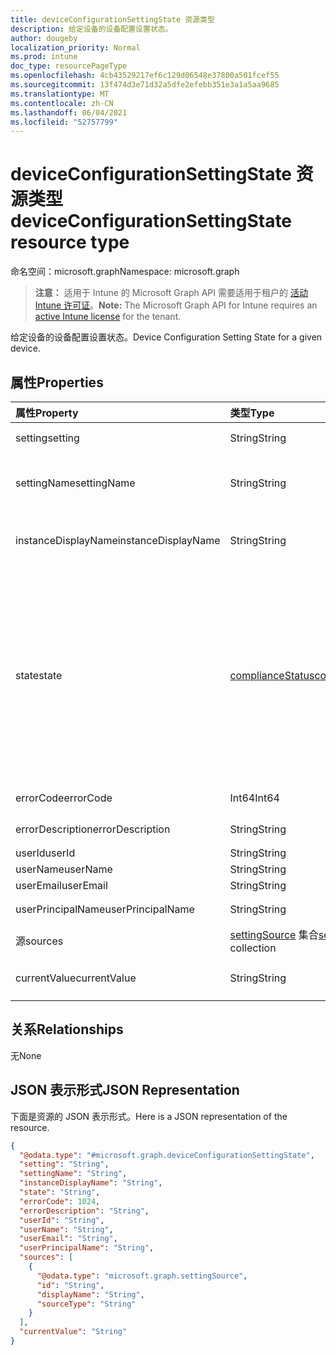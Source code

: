 ```yaml
---
title: deviceConfigurationSettingState 资源类型
description: 给定设备的设备配置设置状态。
author: dougeby
localization_priority: Normal
ms.prod: intune
doc_type: resourcePageType
ms.openlocfilehash: 4cb43529217ef6c129d06548e37800a501fcef55
ms.sourcegitcommit: 13f474d3e71d32a5dfe2efebb351e3a1a5aa9685
ms.translationtype: MT
ms.contentlocale: zh-CN
ms.lasthandoff: 06/04/2021
ms.locfileid: "52757799"
---
```

# <a name="deviceconfigurationsettingstate-resource-type"></a><span data-ttu-id="23bc7-103">deviceConfigurationSettingState 资源类型</span><span class="sxs-lookup"><span data-stu-id="23bc7-103">deviceConfigurationSettingState resource type</span></span>

<span data-ttu-id="23bc7-104">命名空间：microsoft.graph</span><span class="sxs-lookup"><span data-stu-id="23bc7-104">Namespace: microsoft.graph</span></span>

> <span data-ttu-id="23bc7-105">**注意：** 适用于 Intune 的 Microsoft Graph API 需要适用于租户的 [活动 Intune 许可证](https://go.microsoft.com/fwlink/?linkid=839381)。</span><span class="sxs-lookup"><span data-stu-id="23bc7-105">**Note:** The Microsoft Graph API for Intune requires an [active Intune license](https://go.microsoft.com/fwlink/?linkid=839381) for the tenant.</span></span>

<span data-ttu-id="23bc7-106">给定设备的设备配置设置状态。</span><span class="sxs-lookup"><span data-stu-id="23bc7-106">Device Configuration Setting State for a given device.</span></span>

## <a name="properties"></a><span data-ttu-id="23bc7-107">属性</span><span class="sxs-lookup"><span data-stu-id="23bc7-107">Properties</span></span>
|<span data-ttu-id="23bc7-108">属性</span><span class="sxs-lookup"><span data-stu-id="23bc7-108">Property</span></span>|<span data-ttu-id="23bc7-109">类型</span><span class="sxs-lookup"><span data-stu-id="23bc7-109">Type</span></span>|<span data-ttu-id="23bc7-110">Description</span><span class="sxs-lookup"><span data-stu-id="23bc7-110">Description</span></span>|
|:---|:---|:---|
|<span data-ttu-id="23bc7-111">setting</span><span class="sxs-lookup"><span data-stu-id="23bc7-111">setting</span></span>|<span data-ttu-id="23bc7-112">String</span><span class="sxs-lookup"><span data-stu-id="23bc7-112">String</span></span>|<span data-ttu-id="23bc7-113">报告的设置</span><span class="sxs-lookup"><span data-stu-id="23bc7-113">The setting that is being reported</span></span>|
|<span data-ttu-id="23bc7-114">settingName</span><span class="sxs-lookup"><span data-stu-id="23bc7-114">settingName</span></span>|<span data-ttu-id="23bc7-115">String</span><span class="sxs-lookup"><span data-stu-id="23bc7-115">String</span></span>|<span data-ttu-id="23bc7-116">报告的本地化/用户友好设置名称</span><span class="sxs-lookup"><span data-stu-id="23bc7-116">Localized/user friendly setting name that is being reported</span></span>|
|<span data-ttu-id="23bc7-117">instanceDisplayName</span><span class="sxs-lookup"><span data-stu-id="23bc7-117">instanceDisplayName</span></span>|<span data-ttu-id="23bc7-118">String</span><span class="sxs-lookup"><span data-stu-id="23bc7-118">String</span></span>|<span data-ttu-id="23bc7-119">报告的设置实例的名称。</span><span class="sxs-lookup"><span data-stu-id="23bc7-119">Name of setting instance that is being reported.</span></span>|
|<span data-ttu-id="23bc7-120">state</span><span class="sxs-lookup"><span data-stu-id="23bc7-120">state</span></span>|[<span data-ttu-id="23bc7-121">complianceStatus</span><span class="sxs-lookup"><span data-stu-id="23bc7-121">complianceStatus</span></span>](../resources/intune-shared-compliancestatus.md)|<span data-ttu-id="23bc7-122">设置的合规性状态。</span><span class="sxs-lookup"><span data-stu-id="23bc7-122">The compliance state of the setting.</span></span> <span data-ttu-id="23bc7-123">可取值为：`unknown`、`notApplicable`、`compliant`、`remediated`、`nonCompliant`、`error`、`conflict`、`notAssigned`。</span><span class="sxs-lookup"><span data-stu-id="23bc7-123">Possible values are: `unknown`, `notApplicable`, `compliant`, `remediated`, `nonCompliant`, `error`, `conflict`, `notAssigned`.</span></span>|
|<span data-ttu-id="23bc7-124">errorCode</span><span class="sxs-lookup"><span data-stu-id="23bc7-124">errorCode</span></span>|<span data-ttu-id="23bc7-125">Int64</span><span class="sxs-lookup"><span data-stu-id="23bc7-125">Int64</span></span>|<span data-ttu-id="23bc7-126">设置的错误代码</span><span class="sxs-lookup"><span data-stu-id="23bc7-126">Error code for the setting</span></span>|
|<span data-ttu-id="23bc7-127">errorDescription</span><span class="sxs-lookup"><span data-stu-id="23bc7-127">errorDescription</span></span>|<span data-ttu-id="23bc7-128">String</span><span class="sxs-lookup"><span data-stu-id="23bc7-128">String</span></span>|<span data-ttu-id="23bc7-129">错误说明</span><span class="sxs-lookup"><span data-stu-id="23bc7-129">Error description</span></span>|
|<span data-ttu-id="23bc7-130">userId</span><span class="sxs-lookup"><span data-stu-id="23bc7-130">userId</span></span>|<span data-ttu-id="23bc7-131">String</span><span class="sxs-lookup"><span data-stu-id="23bc7-131">String</span></span>|<span data-ttu-id="23bc7-132">UserId</span><span class="sxs-lookup"><span data-stu-id="23bc7-132">UserId</span></span>|
|<span data-ttu-id="23bc7-133">userName</span><span class="sxs-lookup"><span data-stu-id="23bc7-133">userName</span></span>|<span data-ttu-id="23bc7-134">String</span><span class="sxs-lookup"><span data-stu-id="23bc7-134">String</span></span>|<span data-ttu-id="23bc7-135">UserName</span><span class="sxs-lookup"><span data-stu-id="23bc7-135">UserName</span></span>|
|<span data-ttu-id="23bc7-136">userEmail</span><span class="sxs-lookup"><span data-stu-id="23bc7-136">userEmail</span></span>|<span data-ttu-id="23bc7-137">String</span><span class="sxs-lookup"><span data-stu-id="23bc7-137">String</span></span>|<span data-ttu-id="23bc7-138">UserEmail</span><span class="sxs-lookup"><span data-stu-id="23bc7-138">UserEmail</span></span>|
|<span data-ttu-id="23bc7-139">userPrincipalName</span><span class="sxs-lookup"><span data-stu-id="23bc7-139">userPrincipalName</span></span>|<span data-ttu-id="23bc7-140">String</span><span class="sxs-lookup"><span data-stu-id="23bc7-140">String</span></span>|<span data-ttu-id="23bc7-141">UserPrincipalName。</span><span class="sxs-lookup"><span data-stu-id="23bc7-141">UserPrincipalName.</span></span>|
|<span data-ttu-id="23bc7-142">源</span><span class="sxs-lookup"><span data-stu-id="23bc7-142">sources</span></span>|<span data-ttu-id="23bc7-143">[settingSource](../resources/intune-deviceconfig-settingsource.md) 集合</span><span class="sxs-lookup"><span data-stu-id="23bc7-143">[settingSource](../resources/intune-deviceconfig-settingsource.md) collection</span></span>|<span data-ttu-id="23bc7-144">参与策略</span><span class="sxs-lookup"><span data-stu-id="23bc7-144">Contributing policies</span></span>|
|<span data-ttu-id="23bc7-145">currentValue</span><span class="sxs-lookup"><span data-stu-id="23bc7-145">currentValue</span></span>|<span data-ttu-id="23bc7-146">String</span><span class="sxs-lookup"><span data-stu-id="23bc7-146">String</span></span>|<span data-ttu-id="23bc7-147">设备上设置的当前值</span><span class="sxs-lookup"><span data-stu-id="23bc7-147">Current value of setting on device</span></span>|

## <a name="relationships"></a><span data-ttu-id="23bc7-148">关系</span><span class="sxs-lookup"><span data-stu-id="23bc7-148">Relationships</span></span>
<span data-ttu-id="23bc7-149">无</span><span class="sxs-lookup"><span data-stu-id="23bc7-149">None</span></span>

## <a name="json-representation"></a><span data-ttu-id="23bc7-150">JSON 表示形式</span><span class="sxs-lookup"><span data-stu-id="23bc7-150">JSON Representation</span></span>
<span data-ttu-id="23bc7-151">下面是资源的 JSON 表示形式。</span><span class="sxs-lookup"><span data-stu-id="23bc7-151">Here is a JSON representation of the resource.</span></span>
<!-- {
  "blockType": "resource",
  "@odata.type": "microsoft.graph.deviceConfigurationSettingState"
}
-->
``` json
{
  "@odata.type": "#microsoft.graph.deviceConfigurationSettingState",
  "setting": "String",
  "settingName": "String",
  "instanceDisplayName": "String",
  "state": "String",
  "errorCode": 1024,
  "errorDescription": "String",
  "userId": "String",
  "userName": "String",
  "userEmail": "String",
  "userPrincipalName": "String",
  "sources": [
    {
      "@odata.type": "microsoft.graph.settingSource",
      "id": "String",
      "displayName": "String",
      "sourceType": "String"
    }
  ],
  "currentValue": "String"
}
```




